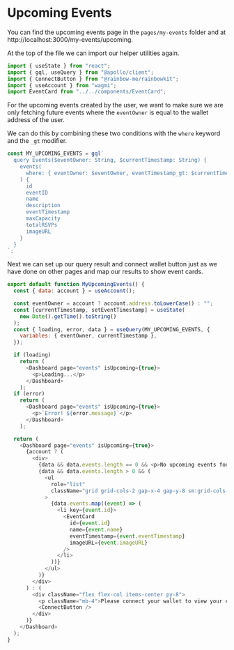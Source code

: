 # Upcoming Events

You can find the upcoming events page in the `pages/my-events` folder and at http://localhost:3000/my-events/upcoming.

At the top of the file we can import our helper utilities again.

```javascript
import { useState } from "react";
import { gql, useQuery } from "@apollo/client";
import { ConnectButton } from "@rainbow-me/rainbowkit";
import { useAccount } from "wagmi";
import EventCard from "../../components/EventCard";
```

For the upcoming events created by the user, we want to make sure we are only fetching future events where the `eventOwner` is equal to the wallet address of the user.

We can do this by combining these two conditions with the `where` keyword and the `_gt` modifier.

```javascript
const MY_UPCOMING_EVENTS = gql`
  query Events($eventOwner: String, $currentTimestamp: String) {
    events(
      where: { eventOwner: $eventOwner, eventTimestamp_gt: $currentTimestamp }
    ) {
      id
      eventID
      name
      description
      eventTimestamp
      maxCapacity
      totalRSVPs
      imageURL
    }
  }
`;

```

Next we can set up our query result and connect wallet button just as we have done on other pages and map our results to show event cards.

```javascript
export default function MyUpcomingEvents() {
  const { data: account } = useAccount();

  const eventOwner = account ? account.address.toLowerCase() : "";
  const [currentTimestamp, setEventTimestamp] = useState(
    new Date().getTime().toString()
  );
  const { loading, error, data } = useQuery(MY_UPCOMING_EVENTS, {
    variables: { eventOwner, currentTimestamp },
  });

  if (loading)
    return (
      <Dashboard page="events" isUpcoming={true}>
        <p>Loading...</p>
      </Dashboard>
    );
  if (error)
    return (
      <Dashboard page="events" isUpcoming={true}>
        <p>`Error! ${error.message}`</p>
      </Dashboard>
    );

  return (
    <Dashboard page="events" isUpcoming={true}>
      {account ? (
        <div>
          {data && data.events.length == 0 && <p>No upcoming events found</p>}
          {data && data.events.length > 0 && (
            <ul
              role="list"
              className="grid grid-cols-2 gap-x-4 gap-y-8 sm:grid-cols-3 sm:gap-x-6 lg:grid-cols-4 xl:gap-x-8"
            >
              {data.events.map((event) => (
                <li key={event.id}>
                  <EventCard
                    id={event.id}
                    name={event.name}
                    eventTimestamp={event.eventTimestamp}
                    imageURL={event.imageURL}
                  />
                </li>
              ))}
            </ul>
          )}
        </div>
      ) : (
        <div className="flex flex-col items-center py-8">
          <p className="mb-4">Please connect your wallet to view your events</p>
          <ConnectButton />
        </div>
      )}
    </Dashboard>
  );
}
```
